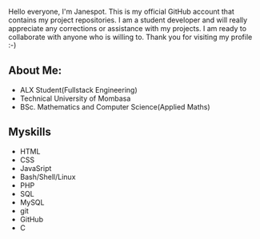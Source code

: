 Hello everyone,
I'm Janespot. This is my official GitHub account that contains my project repositories.
I am a student developer and will really appreciate any corrections or assistance with my projects.
I am ready to collaborate with anyone who is willing to.
Thank you for visiting my profile :-)

## About Me:
- ALX Student(Fullstack Engineering)
- Technical University of Mombasa
- BSc. Mathematics and Computer Science(Applied Maths)

## Myskills
- HTML
- CSS
- JavaSript
- Bash/Shell/Linux
- PHP
- SQL
- MySQL
- git
- GitHub
- C

